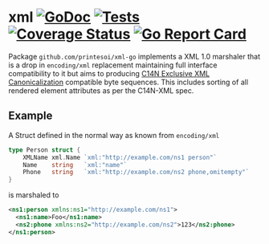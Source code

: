 # xml [![GoDoc](https://godoc.org/github.com/printesoi/xml-go?status.svg)](https://godoc.org/github.com/printesoi/xml-go) [![Tests](https://github.com/printesoi/xml-go/actions/workflows/test.yml/badge.svg)](https://github.com/printesoi/xml-go/actions/workflows/test.yml) [![Coverage Status](https://coveralls.io/repos/github/printesoi/xml-go/badge.svg)](https://coveralls.io/github/printesoi/xml-go) [![Go Report Card](https://goreportcard.com/badge/github.com/printesoi/xml-go)](https://goreportcard.com/report/github.com/printesoi/xml-go)

Package `github.com/printesoi/xml-go` implements a XML 1.0 marshaler that is a drop in `encoding/xml` replacement maintaining full interface compatibility to it but aims to producing [C14N Exclusive XML Canonicalization](https://www.w3.org/TR/xml-exc-c14n/) compatible byte sequences. This includes sorting of all rendered element attributes as per the C14N-XML spec.

## Example
A Struct defined in the normal way as known from `encoding/xml`

```go
type Person struct {
	XMLName xml.Name `xml:"http://example.com/ns1 person"`
	Name    string   `xml:"name"`
	Phone   string   `xml:"http://example.com/ns2 phone,omitempty"`
}
```
is marshaled to
```xml
<ns1:person xmlns:ns1="http://example.com/ns1">
  <ns1:name>Foo</ns1:name>
  <ns2:phone xmlns:ns2="http://example.com/ns2">123</ns2:phone>
</ns1:person>
```
